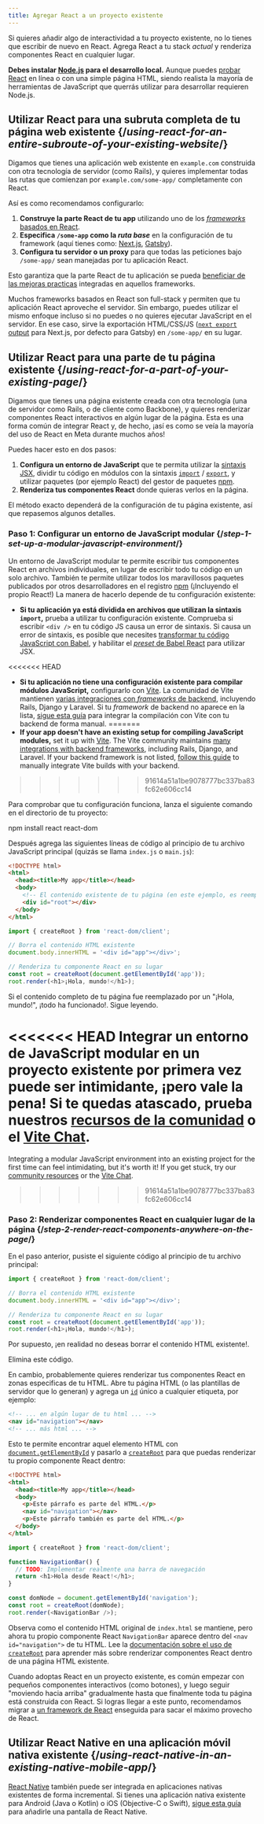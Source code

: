 ```yaml
---
title: Agregar React a un proyecto existente
---
```


<Intro>

Si quieres añadir algo de interactividad a tu proyecto existente, no lo tienes que escribir de nuevo en React. Agrega React a tu stack *actual* y renderiza componentes React en cualquier lugar.

</Intro>

<Note>

**Debes instalar [Node.js](https://nodejs.org/es/) para el desarrollo local.** Aunque puedes [probar React](/learn/installation#try-react) en línea o con una simple página HTML, siendo realista la mayoría de herramientas de JavaScript que querrás utilizar para desarrollar requieren Node.js.

</Note>

## Utilizar React para una subruta completa de tu página web existente {/*using-react-for-an-entire-subroute-of-your-existing-website*/}

Digamos que tienes una aplicación web existente en `example.com` construida con otra tecnología de servidor (como Rails), y quieres implementar todas las rutas que comienzan por `example.com/some-app/` completamente con React.

Así es como recomendamos configurarlo:

1. **Construye la parte React de tu app** utilizando uno de los [*frameworks* basados en React](/learn/start-a-new-react-project).
2. **Especifica `/some-app` como la *ruta base***  en la configuración de tu framework (aquí tienes como: [Next.js](https://nextjs.org/docs/app/api-reference/config/next-config-js/basePath), [Gatsby](https://www.gatsbyjs.com/docs/how-to/previews-deploys-hosting/path-prefix/)).
3. **Configura tu servidor o un proxy** para que todas las peticiones bajo `/some-app/` sean manejadas por tu aplicación React.

Esto garantiza que la parte React de tu aplicación se pueda [beneficiar de las mejoras practicas](/learn/start-a-new-react-project#can-i-use-react-without-a-framework) integradas en aquellos frameworks.

Muchos frameworks basados en React son full-stack y permiten que tu aplicación React aproveche el servidor. Sin embargo, puedes utilizar el mismo enfoque incluso si no puedes o no quieres ejecutar JavaScript en el servidor. En ese caso, sirve la exportación HTML/CSS/JS ([`next export` output](https://nextjs.org/docs/advanced-features/static-html-export) para Next.js, por defecto para Gatsby) en `/some-app/` en su lugar.

## Utilizar React para una parte de tu página existente {/*using-react-for-a-part-of-your-existing-page*/}

Digamos que tienes una página existente creada con otra tecnología (una de servidor como Rails, o de cliente como Backbone), y quieres renderizar componentes React interactivos en algún lugar de la página. Esta es una forma común de integrar React y, de hecho, ¡así es como se veía la mayoría del uso de React en Meta durante muchos años!

Puedes hacer esto en dos pasos:

1. **Configura un entorno de JavaScript** que te permita utilizar la [sintaxis JSX](/learn/writing-markup-with-jsx), dividir tu código en módulos con la sintaxis [`import`](https://developer.mozilla.org/es/docs/Web/JavaScript/Reference/Statements/import) / [`export`](https://developer.mozilla.org/es/docs/Web/JavaScript/Reference/Statements/export), y utilizar paquetes (por ejemplo React) del gestor de paquetes [npm](https://www.npmjs.com/).
2. **Renderiza tus componentes React** donde quieras verlos en la página.

El método exacto dependerá de la configuración de tu página existente, así que repasemos algunos detalles.

### Paso 1: Configurar un entorno de JavaScript modular {/*step-1-set-up-a-modular-javascript-environment*/}

Un entorno de JavaScript modular te permite escribir tus componentes React en archivos individuales, en lugar de escribir todo tu código en un solo archivo. También te permite utilizar todos los maravillosos paquetes publicados por otros desarrolladores en el registro [npm](https://www.npmjs.com/) (¡Incluyendo el propio React!) La manera de hacerlo depende de tu configuración existente:

* **Si tu aplicación ya está dividida en archivos que utilizan la sintaxis `import`,** prueba a utilizar tu configuración existente. Comprueba si escribir `<div />` en tu código JS causa un error de sintaxis. Si causa un error de sintaxis, es posible que necesites [transformar tu código JavaScript con Babel](https://babeljs.io/setup), y habilitar el [_preset_ de Babel React](https://babeljs.io/docs/babel-preset-react) para utilizar JSX.

<<<<<<< HEAD
* **Si tu aplicación no tiene una configuración existente para compilar módulos JavaScript,** configurarlo con [Vite](https://es.vitejs.dev/). La comunidad de Vite mantienen [varias integraciones con *frameworks* de backend](https://github.com/vitejs/awesome-vite#integrations-with-backends), incluyendo Rails, Django y Laravel. Si tu *framework* de backend no aparece en la lista, [sigue esta guía](https://es.vitejs.dev/guide/backend-integration.html) para integrar la compilación con Vite con tu backend de forma manual.
=======
* **If your app doesn't have an existing setup for compiling JavaScript modules,** set it up with [Vite](https://vite.dev/). The Vite community maintains [many integrations with backend frameworks](https://github.com/vitejs/awesome-vite#integrations-with-backends), including Rails, Django, and Laravel. If your backend framework is not listed, [follow this guide](https://vite.dev/guide/backend-integration.html) to manually integrate Vite builds with your backend.
>>>>>>> 91614a51a1be9078777bc337ba83fc62e606cc14

Para comprobar que tu configuración funciona, lanza el siguiente comando en el directorio de tu proyecto:

<TerminalBlock>
npm install react react-dom
</TerminalBlock>

Después agrega las siguientes líneas de código al principio de tu archivo JavaScript principal (quizás se llama `index.js` o `main.js`):

<Sandpack>

```html public/index.html hidden
<!DOCTYPE html>
<html>
  <head><title>My app</title></head>
  <body>
    <!-- El contenido existente de tu página (en este ejemplo, es reemplazado) -->
    <div id="root"></div>
  </body>
</html>
```

```js src/index.js active
import { createRoot } from 'react-dom/client';

// Borra el contenido HTML existente
document.body.innerHTML = '<div id="app"></div>';

// Renderiza tu componente React en su lugar
const root = createRoot(document.getElementById('app'));
root.render(<h1>¡Hola, mundo!</h1>);
```

</Sandpack>

Si el contenido completo de tu página fue reemplazado por un "¡Hola, mundo!", ¡todo ha funcionado!. Sigue leyendo.

<Note>

<<<<<<< HEAD
Integrar un entorno de JavaScript modular en un proyecto existente por primera vez puede ser intimidante, ¡pero vale la pena! Si te quedas atascado, prueba nuestros [recursos de la comunidad](/community) o el [Vite Chat](https://chat.vitejs.dev/).
=======
Integrating a modular JavaScript environment into an existing project for the first time can feel intimidating, but it's worth it! If you get stuck, try our [community resources](/community) or the [Vite Chat](https://chat.vite.dev/).
>>>>>>> 91614a51a1be9078777bc337ba83fc62e606cc14

</Note>

### Paso 2: Renderizar componentes React en cualquier lugar de la página {/*step-2-render-react-components-anywhere-on-the-page*/}

En el paso anterior, pusiste el siguiente código al principio de tu archivo principal:

```js
import { createRoot } from 'react-dom/client';

// Borra el contenido HTML existente
document.body.innerHTML = '<div id="app"></div>';

// Renderiza tu componente React en su lugar
const root = createRoot(document.getElementById('app'));
root.render(<h1>¡Hola, mundo!</h1>);
```

Por supuesto, ¡en realidad no deseas borrar el contenido HTML existente!.

Elimina este código.

En cambio, probablemente quieres renderizar tus componentes React en zonas especificas de tu HTML. Abre tu página HTML (o las plantillas de servidor que lo generan) y agrega un [`id`](https://developer.mozilla.org/es/docs/Web/HTML/Global_attributes/id) único a cualquier etiqueta, por ejemplo:

```html
<!-- ... en algún lugar de tu html ... -->
<nav id="navigation"></nav>
<!-- ... más html ... -->
```

Esto te permite encontrar aquel elemento HTML con [`document.getElementById`](https://developer.mozilla.org/es/docs/Web/API/Document/getElementById) y pasarlo a [`createRoot`](/reference/react-dom/client/createRoot) para que puedas renderizar tu propio componente React dentro:

<Sandpack>

```html public/index.html
<!DOCTYPE html>
<html>
  <head><title>My app</title></head>
  <body>
    <p>Este párrafo es parte del HTML.</p>
    <nav id="navigation"></nav>
    <p>Este párrafo también es parte del HTML.</p>
  </body>
</html>
```

```js src/index.js active
import { createRoot } from 'react-dom/client';

function NavigationBar() {
  // TODO: Implementar realmente una barra de navegación
  return <h1>Hola desde React!</h1>;
}

const domNode = document.getElementById('navigation');
const root = createRoot(domNode);
root.render(<NavigationBar />);
```

</Sandpack>

Observa como el contenido HTML original de `index.html` se mantiene, pero ahora tu propio componente React `NavigationBar` aparece dentro del `<nav id="navigation">` de tu HTML. Lee la [documentación sobre el uso de `createRoot`](/reference/react-dom/client/createRoot#rendering-a-page-partially-built-with-react) para aprender más sobre renderizar componentes React dentro de una página HTML existente.

Cuando adoptas React en un proyecto existente, es común empezar con pequeños componentes interactivos (como botones), y luego seguir "moviendo hacia arriba" gradualmente hasta que finalmente toda tu página está construida con React. Si logras llegar a este punto, recomendamos migrar a [un framework de React](/learn/start-a-new-react-project) enseguida para sacar el máximo provecho de React.

## Utilizar React Native en una aplicación móvil nativa existente {/*using-react-native-in-an-existing-native-mobile-app*/}

[React Native](https://reactnative.dev/) también puede ser integrada en aplicaciones nativas existentes de forma incremental. Si tienes una aplicación nativa existente para Android (Java o Kotlin) o iOS (Objective-C o Swift), [sigue esta guía](https://reactnative.dev/docs/integration-with-existing-apps) para añadirle una pantalla de React Native.
